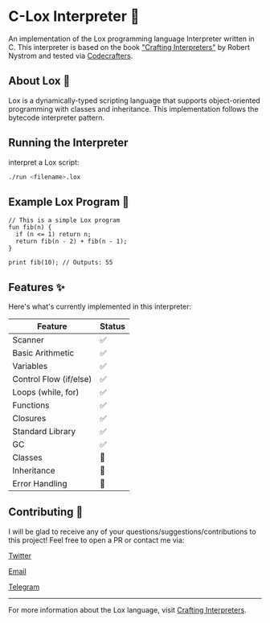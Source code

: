 # C-Lox Interpreter 🚀

An implementation of the Lox programming language Interpreter written in C. This interpreter is based on the book ["Crafting Interpreters"](https://craftinginterpreters.com/) by Robert Nystrom and tested via [Codecrafters](https://app.codecrafters.io/courses/interpreter).

## About Lox 📖

Lox is a dynamically-typed scripting language that supports object-oriented programming with classes and inheritance. This implementation follows the bytecode interpreter pattern.

## Running the Interpreter

interpret a Lox script:
```bash
./run <filename>.lox
```

## Example Lox Program 📝

```lox
// This is a simple Lox program
fun fib(n) {
  if (n <= 1) return n;
  return fib(n - 2) + fib(n - 1);
}

print fib(10); // Outputs: 55
```

## Features ✨

Here's what's currently implemented in this interpreter:

| Feature | Status |
|---------|---------|
| Scanner | ✅ |
| Basic Arithmetic | ✅ |
| Variables | ✅ |
| Control Flow (if/else) | ✅ |
| Loops (while, for) | ✅ |
| Functions | ✅ |
| Closures | ✅ |
| Standard Library | ✅ |
| GC | ✅ |
| Classes | 🚧 |
| Inheritance | 🚧 |
| Error Handling | 🚧 |

## Contributing 🤝

I will be glad to receive any of your questions/suggestions/contributions to this project! Feel free to open a PR or contact me via:

[Twitter](https://x.com/4c656f)

[Email](mailto:tarabrinleonid@gmail.com)

[Telegram](https://t.me/c656f)

---

For more information about the Lox language, visit [Crafting Interpreters](https://craftinginterpreters.com/).
